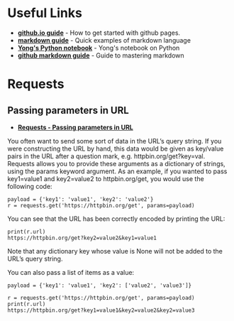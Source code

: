 # Useful Links
- __[github.io guide](https://guides.github.com/features/pages/)__ - How to get started with github pages.
- __[markdown guide](https://markdown-it.github.io/)__ - Quick examples of markdown language
- __[Yong's Python notebook](https://yongks.github.io/python_book/)__ - Yong's notebook on Python
- __[github markdown guide](https://guides.github.com/features/mastering-markdown/)__ - Guide to mastering markdown

# Requests
## Passing parameters in URL
- __[Requests - Passing parameters in URL](http://docs.python-requests.org/en/master/user/quickstart/#passing-parameters-in-urls)__ 

You often want to send some sort of data in the URL’s query string. If you were constructing the URL by hand, this data would be given as key/value pairs in the URL after a question mark, e.g. httpbin.org/get?key=val. Requests allows you to provide these arguments as a dictionary of strings, using the params keyword argument. As an example, if you wanted to pass key1=value1 and key2=value2 to httpbin.org/get, you would use the following code:

    payload = {'key1': 'value1', 'key2': 'value2'}
    r = requests.get('https://httpbin.org/get', params=payload)
    
You can see that the URL has been correctly encoded by printing the URL:

    print(r.url)
    https://httpbin.org/get?key2=value2&key1=value1
    
Note that any dictionary key whose value is None will not be added to the URL’s query string.

You can also pass a list of items as a value:

    payload = {'key1': 'value1', 'key2': ['value2', 'value3']}

    r = requests.get('https://httpbin.org/get', params=payload)
    print(r.url)
    https://httpbin.org/get?key1=value1&key2=value2&key2=value3
